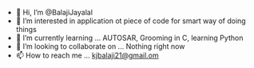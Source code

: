 - 👋 Hi, I’m @BalajiJayalal
- 👀 I’m interested in application ot piece of code for smart way of doing things
- 🌱 I’m currently learning ... AUTOSAR, Grooming in C, learning Python
- 💞️ I’m looking to collaborate on ... Nothing right now
- 📫 How to reach me ... kjbalaji21@gmail.om

<!---
BalajiJayalal/BalajiJayalal is a ✨ special ✨ repository because its `README.md` (this file) appears on your GitHub profile.
You can click the Preview link to take a look at your changes.
--->
